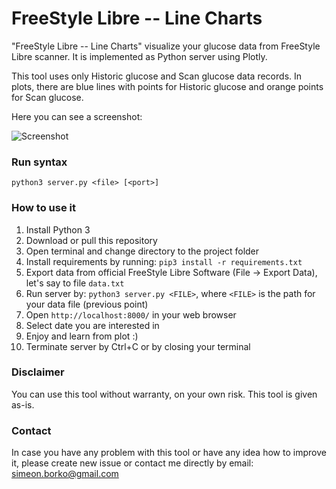 # FreeStyle Libre -- Line Charts

"FreeStyle Libre -- Line Charts" visualize your glucose data from FreeStyle Libre scanner. It is implemented as Python server using Plotly.

This tool uses only Historic glucose and Scan glucose data records. In plots, there are blue lines with points for Historic glucose and orange points for Scan glucose.

Here you can see a screenshot:

![Screenshot](https://github.com/simeonborko/FreeStyleLibreLineCharts/blob/master/screenshot.png)

### Run syntax
```
python3 server.py <file> [<port>]
```

### How to use it

1. Install Python 3
2. Download or pull this repository
3. Open terminal and change directory to the project folder
4. Install requirements by running: ```pip3 install -r requirements.txt```
5. Export data from official FreeStyle Libre Software (File -> Export Data), let's say to file `data.txt`
6. Run server by: ```python3 server.py <FILE>```, where `<FILE>` is the path for your data file (previous point)
7. Open `http://localhost:8000/` in your web browser
8. Select date you are interested in
9. Enjoy and learn from plot :)
10. Terminate server by Ctrl+C or by closing your terminal

### Disclaimer

You can use this tool without warranty, on your own risk. This tool is given as-is.

### Contact

In case you have any problem with this tool or have any idea how to improve it, please create new issue or contact me directly by email: simeon.borko@gmail.com
